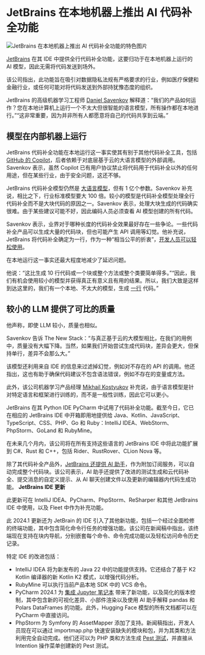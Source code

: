 # JetBrains 在本地机器上推出 AI 代码补全功能

![JetBrains 在本地机器上推出 AI 代码补全功能的特色图片](https://cdn.thenewstack.io/media/2024/04/1bc544ba-despaired-2261021_1920-1024x683.jpg)

[JetBrains](https://www.jetbrains.com/) 在其 IDE 中提供全行代码补全功能，这要归功于在本地机器上运行的 AI 模型，因此无需将代码发送到场外。

该公司指出，此功能旨在吸引对数据隐私法规有严格要求的行业，例如医疗保健和金融行业，或任何可能对将代码发送到外部持犹豫态度的组织。

JetBrains 的高级机器学习工程师 [Daniel Savenkov](https://www.linkedin.com/in/daniel-savenkov-098b41149/?originalSubdomain=rs) 解释道：“我们的产品如何运作？您在本地计算机上运行一个不太大但很智能的语言模型，所有操作都在本地进行。”“这非常重要，因为并非所有人都愿意将自己的代码共享到云端。”

## 模型在内部机器上运行

JetBrains 代码补全功能在本地运行这一事实使其有别于其他代码补全工具，包括 [GitHub 的 Copilot](https://thenewstack.io/hey-github-tries-a-voice-interface-for-copilot/)，后者依赖于对底层基于云的大语言模型的外部调用。Savenkov 表示，虽然 Copilot 已有用户协议禁止将代码用于代码补全以外的任何用途，但在某些行业，由于安全问题，这还不够。

JetBrains 代码补全模型仍然是 [大语言模型](https://thenewstack.io/why-large-language-models-wont-replace-human-coders/)，但有 1 亿个参数。Savenkov 补充说，相比之下，行业标准模型要大 100 倍。较小的模型是代码补全模型处理全行代码补全而不是大块代码的原因之一。Savenkov 表示，处理大块生成的代码确实很难。由于某些建议可能不好，因此编码人员必须查看 AI 模型创建的所有代码。

Savenkov 表示，业界对于哪种长度的代码补全效果最好存在一些争论。一些代码补全产品可以生成大量的代码块，但也可能产生 API 调用等幻觉。他补充说，JetBrains 将代码补全确定为一行，作为一种“相当公平的折衷”，[开发人员可以轻松使用](https://thenewstack.io/using-ai-to-help-developers-work-with-regular-expressions/)。

在本地运行这一事实还最大程度地减少了延迟问题。

他说：“这比生成 10 行代码或一个块或整个方法或整个类要简单得多。”“因此，我们有机会使用较小的模型并获得真正有意义且有用的结果。所以，我们大致是这样到达这里的，我们有一个本地、不太大的模型，生成 [一行](https://thenewstack.io/preflight-defends-against-supply-chain-attacks-with-single-line-of-code/) 代码。”

## 较小的 LLM 提供了可比的质量

他声称，即使 LLM 较小，质量也相似。

Savenkov 告诉 The New Stack：“与真正基于云的大模型相比，在我们的用例中，质量没有大幅下降。当然，如果我们开始尝试生成代码块，差异会更大，但保持单行，差异不会那么大。”

该模型还利用来自 IDE 的信息来过滤掉幻觉，例如对不存在的 API 的调用。他还指出，这也有助于确保代码建议不包含语法错误，例如不存在的变量或方法。

此外，该公司机器学习产品经理 [Mikhail Kostyukov](https://www.linkedin.com/in/mikhailkin/?originalSubdomain=nl) 补充说，由于语言模型是针对特定语言和框架进行训练的，而不是一般性训练，因此它可以更小。

JetBrains 在其 Python IDE PyCharm 中试用了代码补全功能。截至今日，它已在相应的 JetBrains IDE 中开箱即用地提供给 Java、Kotlin、JavaScript、TypeScript、CSS、PHP、Go 和 Ruby：IntelliJ IDEA、WebStorm、PhpStorm、GoLand 和 RubyMine。

在未来几个月内，该公司将在所有支持这些语言的 JetBrains IDE 中将此功能扩展到 C#、Rust 和 C++，包括 Rider、RustRover、CLion Nova 等。

除了其代码补全产品外，[JetBrains 还提供 AI 助手](https://thenewstack.io/jetbrains-launches-new-ai-assistant-powered-by-multiple-llms/)，作为附加订阅服务，可以自动完成整个代码块。该公司表示，AI 助手还提供了改进的测试生成和云代码补全、提交消息的自定义提示、从 AI 聊天创建文件以及更新的编辑器内代码生成功能。
**JetBrains IDE 更新**

此更新可在 IntelliJ IDEA、PyCharm、PhpStorm、ReSharper 和其他 JetBrains IDE 中使用，以及 Fleet 中作为补充功能。

此 2024.1 更新还为 JetBrain 的 IDE 引入了其他新功能，包括一个经过全面检修的终端功能，其中包含简化命令行任务的增强功能。该公司在新闻稿中指出，该终端现在支持在块内导航，分别嵌套每个命令、命令完成功能以及轻松访问命令历史记录。

特定 IDE 的改进包括：

- IntelliJ IDEA 将为新发布的 Java 22 中的功能提供支持。它还结合了基于 K2 Kotlin 编译器的新 Kotlin K2 模式，以增强代码分析。
- RubyMine 可以执行当前产品本地 SDK 中的 VCS 命令。
- PyCharm 2024.1 为 [集成 Jupyter 笔记本](https://thenewstack.io/integrate-jupyter-notebooks-with-github/) 带来了新功能，以及简化的版本控制，其中包含新的可视化差异、小部件渲染以及使用 AI 助手解释 pandas 和 Polars DataFrames 的功能。此外，Hugging Face 模型的所有文档都可以在 PyCharm 中直接访问。
- PhpStorm 为 Symfony 的 AssetMapper 添加了支持。新闻稿指出，开发人员现在可以通过 importmap.php 快速安装缺失的模块和包，并为其类和方法利用完全自动完成。他们还可以为 PHP 类和方法生成 [Pest 测试](https://pestphp.com/)，并直接从 Intention 操作菜单创建新的 Pest 测试。